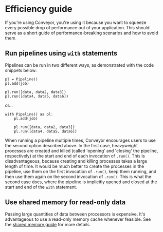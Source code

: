 # Efficiency guide

If you're using Conveyor, you're using it because you want to squeeze every
possible drop of performance out of your application. This should serve as a
short guide of performance-breaking scenarios and how to avoid them.

## Run pipelines using `with` statements
Pipelines can be run in two different ways, as demonstrated with the code
snippets below:

```python3
pl = Pipeline()
pl.add(job)

pl.run([data, data2, data3])
pl.run([data4, data5, data6])
```

or...

```python3
with Pipeline() as pl:
    pl.add(job)

    pl.run([data, data2, data3])
    pl.run([data4, data5, data6])
```

When running a pipeline multiple times, Conveyor encourages users to use the
second option described above. In the first case, heavyweight processes are
created and killed (called 'opening' and 'closing' the pipeline, respectively)
at the start and end of each invocation of `.run()`. This is disadvantageous,
because creating and killing processes takes a large length of time. It would
be much better to create the processes in the pipeline, use them on the first
invocation of `.run()`, keep them running, and then use them again on the
second invocation of `.run()`. This is what the second case does, where the
pipeline is implicitly opened and closed at the start and end of the `with`
statement.

## Use shared memory for read-only data
Passing large quantities of data between processors is expensive. It's
advantageous to use a read-only memory cache whenever feasible. See the
[shared memory guide](shared_memory.md) for more details.
